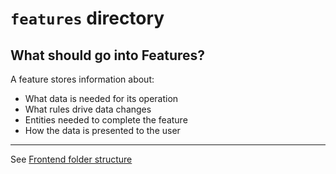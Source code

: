 # `features` directory

## What should go into Features?

A feature stores information about:

- What data is needed for its operation
- What rules drive data changes
- Entities needed to complete the feature
- How the data is presented to the user

---

See [Frontend folder structure](../../README.md)
